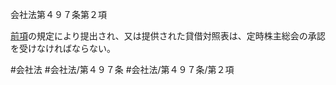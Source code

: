 会社法第４９７条第２項

[前項](会社法＿＿＿＿第４９７条第１項)の規定により提出され、又は提供された貸借対照表は、定時株主総会の承認を受けなければならない。

#会社法
#会社法/第４９７条
#会社法/第４９７条/第２項
